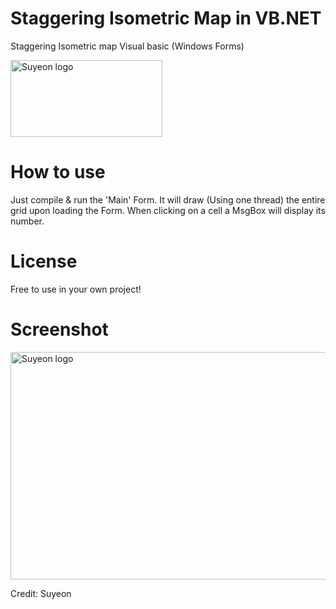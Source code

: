 # Staggering Isometric Map in VB.NET
Staggering Isometric map Visual basic (Windows Forms)

<div>
<img src="https://cloud.suyeon.org/github/staggeringlogo.png" alt="Suyeon logo" height="123" width="243">
<div>

# How to use
Just compile & run the 'Main' Form. It will draw (Using one thread) the entire grid upon loading the Form.
When clicking on a cell a MsgBox will display its number.

# License
Free to use in your own project!

# Screenshot
<div>
<img src="https://cloud.suyeon.org/github/screenisometric.PNG" alt="Suyeon logo" height="364" width="610">
<div>

Credit: Suyeon
